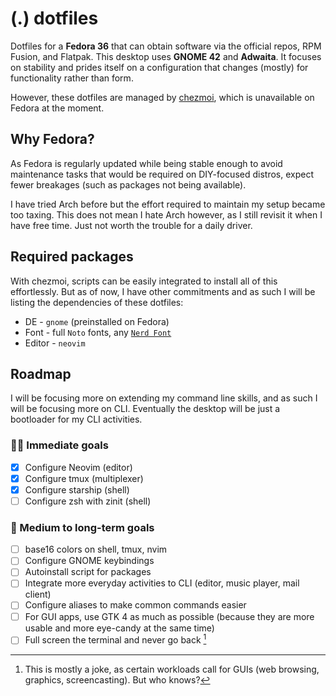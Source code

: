 # (.) dotfiles

Dotfiles for a **Fedora 36** that can obtain software via the official repos, RPM Fusion, and Flatpak. This desktop uses **GNOME 42** and **Adwaita**. It focuses on stability and prides itself on a configuration that changes (mostly) for functionality rather than form.

However, these dotfiles are managed by [chezmoi](https://chezmoi.io), which is unavailable on Fedora at the moment.

## Why Fedora?
As Fedora is regularly updated while being stable enough to avoid maintenance tasks that would be required on DIY-focused distros, expect fewer breakages (such as packages not being available).

I have tried Arch before but the effort required to maintain my setup became too taxing. This does not mean I hate Arch however, as I still revisit it when I have free time. Just not worth the trouble for a daily driver.

## Required packages
With chezmoi, scripts can be easily integrated to install all of this effortlessly. But as of now, I have other commitments and as such I will be listing the dependencies of these dotfiles:

* DE - `gnome` (preinstalled on Fedora)
* Font - full `Noto` fonts, any [`Nerd Font`](https://www.nerdfonts.com/)
* Editor - `neovim`

## Roadmap
I will be focusing more on extending my command line skills, and as such I will be focusing more on CLI. Eventually the desktop will be just a bootloader for my CLI activities.
### 🏃‍♂️ Immediate goals
- [x] Configure Neovim (editor)
- [x] Configure tmux (multiplexer)
- [x] Configure starship (shell)
- [ ] Configure zsh with zinit (shell)
### 🎯 Medium to long-term goals
- [ ] base16 colors on shell, tmux, nvim
- [ ] Configure GNOME keybindings
- [ ] Autoinstall script for packages
- [ ] Integrate more everyday activities to CLI (editor, music player, mail client)
- [ ] Configure aliases to make common commands easier
- [ ] For GUI apps, use GTK 4 as much as possible (because they are more usable and more eye-candy at the same time)
- [ ] Full screen the terminal and never go back [^1]

[^1]: This is mostly a joke, as certain workloads call for GUIs (web browsing, graphics, screencasting). But who knows?
